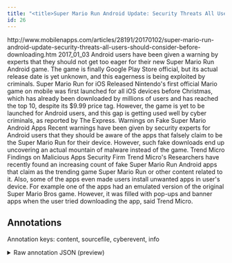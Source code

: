 ```yaml
---
title: "<title>Super Mario Run Android Update: Security Threats All Users Should Consider Before Downloading : News : Mobile &amp; Apps</title>"
id: 26
---
```


<title>Super Mario Run Android Update: Security Threats All Users Should Consider Before Downloading : News : Mobile &amp; Apps</title>
<source> http://www.mobilenapps.com/articles/28191/20170102/super-mario-run-android-update-security-threats-all-users-should-consider-before-downloading.htm </source>
<date> 2017_01_03 </date>
<text>
Android users have been given a warning by experts that they should not get too eager for their new Super Mario Run Android game.
The game is finally Google Play Store official, but its actual release date is yet unknown, and this eagerness is being exploited by criminals.
Super Mario Run for iOS Released
Nintendo's first official Mario game on mobile was first launched for all iOS devices before Christmas, which has already been downloaded by millions of users and has reached the top 10, despite its $9.99 price tag.
However, the game is yet to be launched for Android users, and this gap is getting used well by cyber criminals, as reported by The Express.
Warnings on Fake Super Mario Android Apps
Recent warnings have been given by security experts for Android users that they should be aware of the apps that falsely claim to be the Super Mario Run for their device.
However, such fake downloads end up uncovering an actual mountain of malware instead of the game.
Trend Micro Findings on Malicious Apps
Security Firm Trend Micro's Researchers have recently found an increasing count of fake Super Mario Run Android apps that claim as the trending game Super Mario Run or other content related to it.
Also, some of the apps even made users install unwanted apps in user's device.
For example one of the apps had an emulated version of the original Super Mario Bros game.
However, it was filled with pop-ups and banner apps when the user tried downloading the app, said Trend Micro.
</text>



## Annotations

Annotation keys: content, sourcefile, cyberevent, info

<details>
<summary>Raw annotation JSON (preview)</summary>

```json
{
  "content": "Android users have been given a warning by experts that they should not get too eager for their new Super Mario Run Android game. The game is finally Google Play Store\u00a0official, but its actual release date is yet unknown, and this eagerness is being exploited by criminals. Super Mario Run for iOS Released Nintendo's first official Mario game on mobile was first launched for all iOS devices before Christmas, which has already been downloaded by millions of users and has reached the top 10, despite its $9.99 price tag. However, the game is yet to be launched for Android users, and this gap is getting used well by cyber criminals, as reported by The Express. Warnings on Fake Super Mario Android Apps Recent warnings have been given by security experts for Android users that they should be aware of the apps that falsely claim to be the Super Mario Run for their device. However, such fake downloads end up uncovering an actual mountain of malware instead of the game. Trend Micro Findings on Malicious Apps Security Firm Trend Micro's Researchers have recently found an increasing count of fake Super Mario Run Android apps that claim as the trending game Super Mario Run or other content related to it. Also, some of the apps even made users install unwanted apps in user's device. For example one of the apps had an emulated version of the original Super Mario Bros game. However, it was filled with pop-ups and banner apps when the user tried downloading the app, said Trend Micro.",
  "sourcefile": "26.txt",
  "cyberevent": {
    "hopper": [
      {
        "index": 0,
        "relation": "Same",
        "events": [
          {
            "index": "E1",
            "type": "Attack",
            "realis": "Actual",
            "nugget": {
              "startOffset": 827,
              "index": "T1",
              "endOffset": 838,
              "text": "claim to be"
            },
            "argument": [
              {
                "index": "T6",
                "text": "they",
                "endOffset": 785,
                "role": {
                  "type": "Victim"
                },
                "startOffset": 781,
                "type": "Person"
              },
              {
                "index": "T4",
                "text": "Android users",
                "endOffset": 775,
                "role": {
                  "type": "Victim"
                },
                "startOffset": 762,
                "type": "Person"
              },
              {
                "index": "T2",
                "text": "the Super Mario Run",
                "endOffset": 858,
                "role": {
                  "type": "Trusted-Entity"
                },
                "startOffset": 839,
                "type": "Software"
              },
              {
                "index": "T7",
                "text": "the apps",
                "endOffset": 813,
                "role": {
                  "type": "Trusted-Entity"
                },
                "startOffset": 805,
                "type": "Software"
              }
            ],
            "subtype": "Phishing"
          },
          {
            "index": "E5",
            "type": "Attack",
            "realis": "Actual",
            "nugget": {
              "startOffset": 891,
              "index": "T3",
              "endOffset": 905,
              "text": "fake downloads"
            },
            "argument": [
              {
                "index": "T5",
                "text": "uncovering an actual mountain of malware",
                "endOffset": 953,
                "role": {
                  "type": "Purpose",
                  "subtype": "Malware spreading",
                  "confidence": 0.8389172852039337
                },
                "startOffset": 913,
                "type": "Purpose"
              },
              {
                "index": "T15",
                "text": "the game",
                "endOffs
```
</details>
